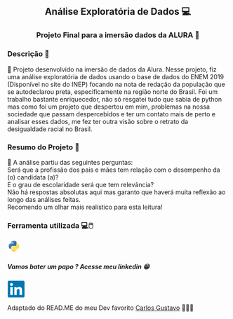 <h2 align="center"> Análise Exploratória de Dados 💻 
<h3 align="center"> Projeto Final para a imersão dados da ALURA 🔹️</h3> 

 
### Descrição 📝️
🔵 Projeto desenvolvido na imersão de dados da Alura. Nesse projeto, fiz uma análise exploratória de dados usando o base de dados do ENEM 2019 (Disponível no site do INEP) focando na nota de redação da população que se autodeclarou preta, especificamente na região norte do Brasil. Foi um trabalho bastante enriquecedor, não só resgatei tudo que sabia de python mas como foi um projeto que despertou em mim, problemas na nossa sociedade que passam despercebidos e ter um contato mais de perto e analisar esses dados, me fez 
ter outra visão sobre o retrato da desigualdade racial no Brasil.

### Resumo do Projeto 📝️
🔵 A análise partiu das seguintes perguntas: </br>
Será que a profissão dos pais e mães tem relação com o desempenho da (o) candidata (a)? </br>
E o grau de escolaridade será que tem relevância? </br>
Não há respostas absolutas aqui mas garanto que haverá muita reflexão ao longo das análises feitas.</br>
Recomendo um olhar mais realístico para esta leitura!</br>

</p>

 ### Ferramenta utilizada 💻🖱️
 <p align="left">
  <img src="https://github.com/devicons/devicon/blob/master/icons/python/python-original.svg" alt="Python" width="30"  height="30" />
 

  
 
 
 
</p>
<h5 align="left">Vamos bater um papo ? Acesse meu linkedin 😁 </h5>
<p align="left">
<a href="https://www.linkedin.com/in/mariaclaraferreira/" target="blank"><img align="center" src="https://github.com/devicons/devicon/blob/master/icons/linkedin/linkedin-original.svg" alt="Clara Ferreira" height="40" width="40" /></a>



 
 Adaptado do READ.ME do meu Dev favorito [Carlos Gustavo](https://github.com/carlosgustavo) 👨🏻‍💻
